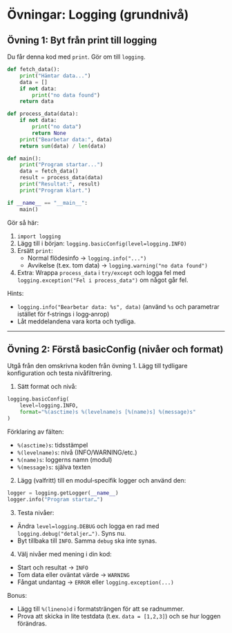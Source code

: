 # Övningar: Logging (grundnivå)

## Övning 1: Byt från print till logging
Du får denna kod med `print`. Gör om till `logging`.

```python
def fetch_data():
    print("Hämtar data...")
    data = []
    if not data:
        print("no data found")
    return data

def process_data(data):
    if not data:
        print("no data")
        return None
    print("Bearbetar data:", data)
    return sum(data) / len(data)

def main():
    print("Program startar...")
    data = fetch_data()
    result = process_data(data)
    print("Resultat:", result)
    print("Program klart.")

if __name__ == "__main__":
    main()
```

Gör så här:
1) `import logging`
2) Lägg till i början: `logging.basicConfig(level=logging.INFO)`
3) Ersätt `print`:
   - Normal flödesinfo → `logging.info("...")`
   - Avvikelse (t.ex. tom data) → `logging.warning("no data found")`
4) Extra: Wrappa `process_data` i `try/except` och logga fel med `logging.exception("Fel i process_data")` om något går fel.

Hints:
- `logging.info("Bearbetar data: %s", data)` (använd `%s` och parametrar istället för f‑strings i logg‑anrop)
- Låt meddelandena vara korta och tydliga.

---

## Övning 2: Förstå basicConfig (nivåer och format)
Utgå från den omskrivna koden från övning 1. Lägg till tydligare konfiguration och testa nivåfiltrering.

1) Sätt format och nivå:
```python
logging.basicConfig(
    level=logging.INFO,
    format="%(asctime)s %(levelname)s [%(name)s] %(message)s"
)
```
Förklaring av fälten:
- `%(asctime)s`: tidsstämpel
- `%(levelname)s`: nivå (INFO/WARNING/etc.)
- `%(name)s`: loggerns namn (modul)
- `%(message)s`: själva texten

2) Lägg (valfritt) till en modul‑specifik logger och använd den:
```python
logger = logging.getLogger(__name__)
logger.info("Program startar…")
```

3) Testa nivåer:
- Ändra `level=logging.DEBUG` och logga en rad med `logging.debug("detaljer…")`. Syns nu.
- Byt tillbaka till `INFO`. Samma `debug` ska inte synas.

4) Välj nivåer med mening i din kod:
- Start och resultat → `INFO`
- Tom data eller oväntat värde → `WARNING`
- Fångat undantag → `ERROR` eller `logging.exception(...)`

Bonus:
- Lägg till `%(lineno)d` i formatsträngen för att se radnummer.
- Prova att skicka in lite testdata (t.ex. `data = [1,2,3]`) och se hur loggen förändras.
